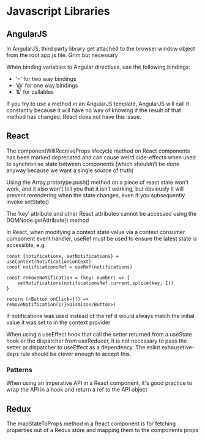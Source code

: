 # Javascript Libraries

## AngularJS

In AngularJS, third party library get attached to the browser window object from the root app.js file. Grim but necessary

When binding variables to Angular directives, use the following bindings:

- ‘=’ for two way bindings
- ‘@’ for one way bindings
- ‘&’ for callables

If you try to use a method in an AngularJS template, AngularJS will call it constantly because it will have no way of knowing if the result of that method has changed. React does not have this issue.

## React

The componentWillReceiveProps lifecycle method on React components has been marked deprecated and can cause weird side-effects when used to synchronise state between components (which shouldn’t be done anyway because we want a single source of truth)

Using the Array.prototype.push() method on a piece of react state won’t work, and it also won’t tell you that it isn’t working, but obviously it will prevent rerendering when the state changes, even if you subsequently invoke setState()

The ‘key’ attribute and other React attributes cannot be accessed using the DOMNode.getAttribute() method

In React, when modifying a context state value via a context consumer component event handler, useRef must be used to ensure the latest state is accessible, e.g.

```(typescript)
const {notifications, setNotifications} = useContext(NotificationContext)
const notificationsRef = useRef(notifications)

const removeNotification = (key: number) => {
    setNotifications(notificationsRef.current.splice(key, 1))
}

return (<Button onClick={() => removeNotification(1)}>Dismiss</Button>)
```

If notifications was used instead of the ref it would always match the initial value it was set to in the context provider

When using a useEffect hook that call the setter returned from a useState hook or the dispatcher from useReducer, it is not necessary to pass the setter or dispatcher to useEffect as a dependency. The eslint exhausetive-deps rule should be clever enough to accept this.

### Patterns

When using an imperative API in a React component, it's good practice to wrap the API in a hook and return a ref to the API object

## Redux

The mapStateToProps method in a React component is for fetching properties out of a Redux store and mapping them to the components props
